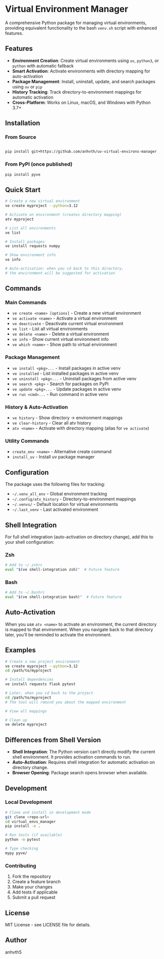 # Virtual Environment Manager

A comprehensive Python package for managing virtual environments, providing equivalent functionality to the bash `venv.sh` script with enhanced features.

## Features

- **Environment Creation**: Create virtual environments using `uv`, `python3`, or `python` with automatic fallback
- **Smart Activation**: Activate environments with directory mapping for auto-activation
- **Package Management**: Install, uninstall, update, and search packages using `uv` or `pip`
- **History Tracking**: Track directory-to-environment mappings for automatic activation
- **Cross-Platform**: Works on Linux, macOS, and Windows with Python 3.7+

## Installation

### From Source

```bash

pip install git+https://github.com/anhvth/uv-virtual-environs-manager
```

### From PyPI (once published)

```bash
pip install pyve
```

## Quick Start

```bash
# Create a new virtual environment
ve create myproject --python=3.12

# Activate an environment (creates directory mapping)
atv myproject

# List all environments
ve list

# Install packages
ve install requests numpy

# Show environment info
ve info

# Auto-activation: when you cd back to this directory, 
# the environment will be suggested for activation
```

## Commands

### Main Commands

- `ve create <name> [options]` - Create a new virtual environment
- `ve activate <name>` - Activate a virtual environment  
- `ve deactivate` - Deactivate current virtual environment
- `ve list` - List all virtual environments
- `ve delete <name>` - Delete a virtual environment
- `ve info` - Show current virtual environment info
- `ve which <name>` - Show path to virtual environment

### Package Management

- `ve install <pkg>...` - Install packages in active venv
- `ve installed` - List installed packages in active venv
- `ve uninstall <pkg>...` - Uninstall packages from active venv
- `ve search <pkg>` - Search for packages on PyPI
- `ve update <pkg>...` - Update packages in active venv
- `ve run <cmd>...` - Run command in active venv

### History & Auto-Activation

- `ve history` - Show directory → environment mappings
- `ve clear-history` - Clear all atv history
- `atv <name>` - Activate with directory mapping (alias for `ve activate`)

### Utility Commands

- `create_env <name>` - Alternative create command
- `install_uv` - Install uv package manager

## Configuration

The package uses the following files for tracking:

- `~/.venv_all_env` - Global environment tracking
- `~/.config/atv_history` - Directory-to-environment mappings
- `~/.venvs/` - Default location for virtual environments
- `~/.last_venv` - Last activated environment

## Shell Integration

For full shell integration (auto-activation on directory change), add this to your shell configuration:

### Zsh

```bash
# Add to ~/.zshrc
eval "$(ve shell-integration zsh)"  # Future feature
```

### Bash

```bash
# Add to ~/.bashrc
eval "$(ve shell-integration bash)"  # Future feature
```

## Auto-Activation

When you use `atv <name>` to activate an environment, the current directory is mapped to that environment. When you navigate back to that directory later, you'll be reminded to activate the environment.

## Examples

```bash
# Create a new project environment
ve create myproject --python=3.12
cd /path/to/myproject

# Install dependencies
ve install requests flask pytest

# Later, when you cd back to the project
cd /path/to/myproject
# The tool will remind you about the mapped environment

# View all mappings

# Clean up
ve delete myproject
```

## Differences from Shell Version

- **Shell Integration**: The Python version can't directly modify the current shell environment. It provides activation commands to run.
- **Auto-Activation**: Requires shell integration for automatic activation on directory change.
- **Browser Opening**: Package search opens browser when available.

## Development

### Local Development

```bash
# Clone and install in development mode
git clone <repo-url>
cd virtual_envs_manager
pip install -e .

# Run tests (if available)
python -m pytest

# Type checking
mypy pyve/
```

### Contributing

1. Fork the repository
2. Create a feature branch
3. Make your changes
4. Add tests if applicable
5. Submit a pull request

## License

MIT License - see LICENSE file for details.

## Author

anhvth5